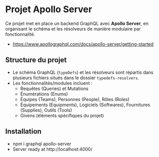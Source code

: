 # Projet Apollo Server

Ce projet met en place un backend GraphQL avec **Apollo Server**, en organisant le schéma et les résolveurs de manière modulaire par fonctionnalité.

- https://www.apollographql.com/docs/apollo-server/getting-started

## Structure du projet

- Le schéma GraphQL (`typeDefs`) et les résolveurs sont répartis dans plusieurs fichiers situés dans le dossier `typedefs-resolvers`.
- Les fonctionnalités/modules incluent :
  - Requêtes (Queries) et Mutations
  - Énumérations (Enums)
  - Équipes (Teams), Personnes (People), Rôles (Roles)
  - Équipements (Equipments), Logiciels (Softwares), Fournitures (Supplies), Outils (Tools)
  - Givens (éléments spécifiques du projet)

## Installation

- npm i graphql apollo-server
- Server ready at http://localhost:4000/
